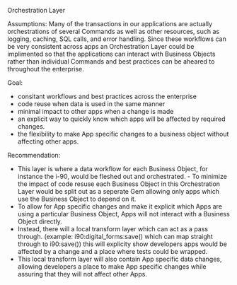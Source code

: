 Orchestration Layer

Assumptions:
Many of the transactions in our applications are actually orchestrations of several Commands as well as other resources, such as logging, caching, SQL calls, and error handling. Since these workflows can be very consistent across apps an Orchestration Layer could be implimented so that the applications can interact with Business Objects rather than individual Commands and best practices can be aheared to throughout the enterprise.

Goal:
- consitant workflows and best practices across the enterprise
- code reuse when data is used in the same manner
- minimal impact to other apps when a change is made
- an explicit way to quickly know which apps will be affected by required changes.
- the flexibility to make App specific changes to a business object without affecting other apps.

Recommendation:
- This layer is where a data workflow for each Business Object, for instance the i-90, would be fleshed out and orchestrated.  - To minimize the impact of code resuse each Business Object in this Orchestration Layer would be split out as a seperate Gem allowing only apps which use the Business Object to depend on it.
- To allow for App specific changes and make it explicit which Apps are using a particular Business Object, Apps will not interact with a Business Object directly. 
- Instead, there will a local transform layer which can act as a pass through. (example: i90:digital_forms:save() which can map straight through to i90:save()) this will explicity show developers apps would be affected by a change and a place where tests could be wrapped.
- This local transform layer will also contain App specific data changes, allowing developers a place to make App specific changes while assuring that they will not affect other Apps.
